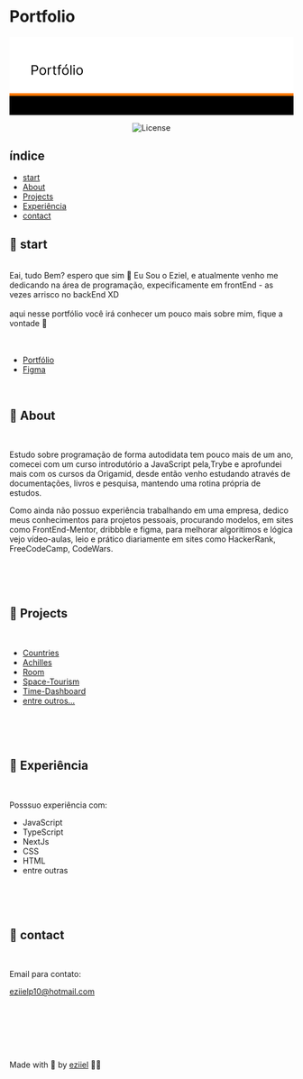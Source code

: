 # Portfolio

<img align="center" src=".github/banner.png" alt="banner">
</p>
<p align="center">
    <img  src="https://img.shields.io/static/v1?label=license&message=MIT&color=0B1E8A&labelColor=E85937" alt="License">
</p>

  ## índice

  * [start](#start)
  * [About](#About)
  * [Projects](#Projects)
  * [Experiência](#Experiência)
  * [contact](#contact)

  ## 🚀 start
  <br />
  Eai, tudo Bem? espero que sim 🙌
  Eu Sou o Eziel, e atualmente venho me dedicando na área de programação,
  expecificamente em frontEnd - as vezes arrisco no backEnd XD
  <br />
  <br />
  aqui nesse portfólio você irá conhecer um pouco mais sobre mim, 
  fique a vontade 🚀
  <br /><br /><br />


  - [Portfólio](https://portfolio-eziiel.vercel.app/)
  - [Figma](https://www.figma.com/file/VWiBBaSlpUaIbphxTGncYn/Untitled?node-id=0%3A1)

<br/>

## 🔭 About

<br/>

Estudo sobre programação de forma autodidata tem pouco mais de um ano, 
comecei com um curso introdutório a JavaScript pela,Trybe e aprofundei 
mais com os cursos da Origamid, desde então venho estudando através de 
documentações, livros e pesquisa, mantendo uma rotina própria de estudos.
<br/>

Como ainda não possuo experiência trabalhando em uma empresa, dedico meus conhecimentos para projetos pessoais, procurando modelos, em sites como FrontEnd-Mentor, dribbble e figma, para melhorar algoritimos e lógica vejo vídeo-aulas, leio e prático diariamente em sites como HackerRank, FreeCodeCamp, CodeWars.  

<br/>
<br/>
<br/>

## 🔖 Projects
<br/>

- [Countries](https://github.com/eziiel/countries-next)
- [Achilles](https://github.com/eziiel/achilles)
- [Room](https://github.com/eziiel/room)
- [Space-Tourism](https://github.com/eziiel/Space-T)
- [Time-Dashboard](https://github.com/eziiel/time-tracking-dashboard)
- [entre outros...](https://github.com/eziiel?tab=repositories)

<br/>
<br/>
<br/>

## 📝 Experiência
<br/>

  Posssuo experiência com:
  - JavaScript
  - TypeScript
  - NextJs
  - CSS
  - HTML
  - entre outras

<br/>
<br/>
<br/>

## 📱 contact
<br>


Email para contato:
 
eziielp10@hotmail.com

<br>
<br>


<br>
<br>
<br>




Made with 💜 by [eziiel](https://github.com/eziiel) 🙌🚀